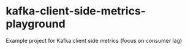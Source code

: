 # kafka-client-side-metrics-playground
Example project for Kafka client side metrics (focus on consumer lag)
